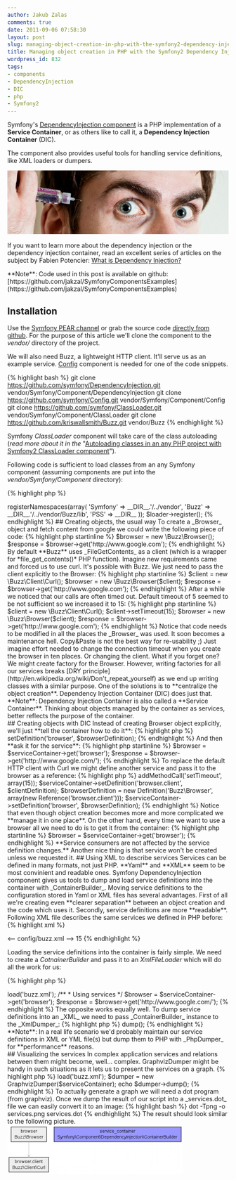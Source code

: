 ```yaml
---
author: Jakub Zalas
comments: true
date: 2011-09-06 07:58:30
layout: post
slug: managing-object-creation-in-php-with-the-symfony2-dependency-injection-component
title: Managing object creation in PHP with the Symfony2 Dependency Injection component
wordpress_id: 832
tags:
- components
- DependencyInjection
- DIC
- php
- Symfony2
---
```


Symfony's [DependencyInjection component](https://github.com/symfony/DependencyInjection) is a PHP implementation of a **Service Container**, or as others like to call it, a **Dependency Injection Container** (DIC).

The component also provides useful tools for handling service definitions, like XML loaders or dumpers.


<div class="text-center" markdown="1">
    <img src="/uploads/wp/2011/09/injection.png" title="Injection - image credits: http://www.flickr.com/photos/alexnormand/3132689510/" alt="Injection - image credits: http://www.flickr.com/photos/alexnormand/3132689510/" class="img-responsive" />
</div>


If you want to learn more about the dependency injection or the dependency injection container, read an excellent series of articles on the subject by Fabien Potencier: [What is Dependency Injection?](http://fabien.potencier.org/article/11/what-is-dependency-injection)

<div class="alert alert-warning" markdown="1">**Note**: Code used in this post is available on github: [https://github.com/jakzal/SymfonyComponentsExamples](https://github.com/jakzal/SymfonyComponentsExamples)</div>


## Installation


Use the [Symfony PEAR channel](http://pear.symfony.com/) or grab the source code [directly from github](https://github.com/symfony/Finder). For the purpose of this article we'll clone the component to the _vendor/_ directory of the project.

We will also need Buzz, a lightweight HTTP client. It'll serve us as an example service. [Config](https://github.com/symfony/Config/) component is needed for one of the code snippets.

    
{% highlight bash %}
git clone https://github.com/symfony/DependencyInjection.git vendor/Symfony/Component/DependencyInjection
git clone https://github.com/symfony/Config.git vendor/Symfony/Component/Config
git clone https://github.com/symfony/ClassLoader.git vendor/Symfony/Component/ClassLoader
git clone https://github.com/kriswallsmith/Buzz.git vendor/Buzz
{% endhighlight %}


Symfony _ClassLoader_ component will take care of the class autoloading (*read more about it in the* "[Autoloading classes in an any PHP project with Symfony2 ClassLoader component](http://zalas.eu/autoloading-classes-in-any-php-project-with-symfony2-classloader-component/)").

Following code is sufficient to load classes from an any Symfony component (assuming components are put into the _vendor/Symfony/Component_ directory):

    
{% highlight php %}
<?php
// src/autoload.php
require_once __DIR__.'/../vendor/Symfony/Component/ClassLoader/UniversalClassLoader.php';

$loader = new Symfony\Component\ClassLoader\UniversalClassLoader();
$loader->registerNamespaces(array(
    'Symfony' => __DIR__.'/../vendor',
    'Buzz'    => __DIR__.'/../vendor/Buzz/lib',
    'PSS'     => __DIR__
));
$loader->register();
{% endhighlight %}




## Creating objects, the usual way


To create a _Browser_ object and fetch content from google we could write the following piece of code:


{% highlight php startinline %}
$browser = new \Buzz\Browser();
$response = $browser->get('http://www.google.com');
{% endhighlight %}


By default **Buzz** uses _FileGetContents_ as a client (which is a wrapper for *file_get_contents()* PHP function). Imagine new requirements came and forced us to use curl.

It's possible with Buzz. We just need to pass the client explicitly to the Browser:

    
{% highlight php startinline %}
$client = new \Buzz\Client\Curl();
$browser = new \Buzz\Browser($client);
$response = $browser->get('http://www.google.com');
{% endhighlight %}


After a while we noticed that our calls are often timed out. Default timeout of 5 seemed to be not sufficient so we increased it to 15:

    
{% highlight php startinline %}
$client = new \Buzz\Client\Curl();
$client->setTimeout(15);
$browser = new \Buzz\Browser($client);
$response = $browser->get('http://www.google.com');
{% endhighlight %}


Notice that code needs to be modified in all the places the _Browser_ was used. It soon becomes a maintenance hell. Copy&Paste is not the best way for re-usability ;) Just imagine effort needed to change the connection timeout when you create the browser in ten places. Or changing the client. What if you forget one?

We might create factory for the Browser. However, writing factories for all our services breaks [DRY principle](http://en.wikipedia.org/wiki/Don't_repeat_yourself) as we end up writing classes with a similar purpose.

One of the solutions is to **centralize the object creation**. Dependency Injection Container (DIC) does just that.

<div class="alert alert-warning" markdown="1">**Note**: Dependency Injection Container is also called a **Service Container**. Thinking about objects managed by the container as services, better reflects the purpose of the container.</div>


## Creating objects with DIC


Instead of creating Browser object explicitly, we'll just **tell the container how to do it**:

    
{% highlight php %}
<?php
// dependencyinjection.php

require_once __DIR__.'/src/autoload.php';

use Symfony\Component\DependencyInjection\ContainerBuilder;
use Symfony\Component\DependencyInjection\Definition;

$serviceContainer = new ContainerBuilder();

$browserDefinition = new Definition('Buzz\Browser');
$serviceContainer->setDefinition('browser', $browserDefinition);
{% endhighlight %}


And then **ask it for the service**:


{% highlight php startinline %}
$browser = $serviceContainer->get('browser');
$response = $browser->get('http://www.google.com/');
{% endhighlight %}


To replace the default HTTP client with Curl we might define another service and pass it to the browser as a reference:

    
{% highlight php %}
<?php
// dependencyinjection.php

// ...

$serviceContainer = new ContainerBuilder();

$clientDefinition = new Definition('Buzz\Client\Curl');
$clientDefinition->addMethodCall('setTimeout', array(15));
$serviceContainer->setDefinition('browser.client', $clientDefinition);

$browserDefinition = new Definition('Buzz\Browser', array(new Reference('browser.client')));
$serviceContainer->setDefinition('browser', $browserDefinition);
{% endhighlight %}


Notice that even though object creation becomes more and more complicated we **manage it in one place**.

On the other hand, every time we want to use a browser all we need to do is to get it from the container:

    
{% highlight php startinline %}
$browser = $serviceContainer->get('browser');
{% endhighlight %}


**Service consumers are not affected by the service definition changes.**

Another nice thing is that service won't be created unless we requested it.


## Using XML to describe services


Services can be defined in many formats, not just PHP. **Yaml** and **XML** seem to be most convinient and readable ones. Symfony DependencyInjection component gives us tools to dump and load service definitions into the container with _ContainerBuilder_.

Moving service definitions to the configuration stored in Yaml or XML files has several advantages.

First of all we're creating even **clearer separation** between an object creation and the code which uses it.

Secondly, service definitions are more **readable**.

Following XML file describes the same services we defined in PHP before:

    
{% highlight xml %}
<?xml version="1.0" encoding="utf-8"?>
<-- config/buzz.xml -->
<container xmlns="http://symfony.com/schema/dic/services"
           xmlns:xsi="http://www.w3.org/2001/XMLSchema-instance"
           xsi:schemaLocation="http://symfony.com/schema/dic/services http://symfony.com/schema/dic/services/services-1.0.xsd">
  <services>
    <service id="browser.client" class="Buzz\Client\Curl">
      <call method="setTimeout">
        <argument>15</argument>
      </call>
    </service>
    <service id="browser" class="Buzz\Browser">
      <argument type="service" id="browser.client"/>
    </service>
  </services>
</container>
{% endhighlight %}


Loading the service definitions into the container is fairly simple. We need to create a _CotnainerBuilder_ and pass it to an _XmlFileLoader_ which will do all the work for us:

    
{% highlight php %}
<?php
// dependencyinjectionloader.php

require_once __DIR__.'/src/autoload.php';

use Symfony\Component\DependencyInjection\ContainerBuilder;
use Symfony\Component\DependencyInjection\Loader\XmlFileLoader;
use Symfony\Component\Config\FileLocator;

/**
 * Loading services
 */

$serviceContainer = new ContainerBuilder();
$loader = new XmlFileLoader($serviceContainer, new FileLocator(__DIR__.'/config'));
$loader->load('buzz.xml');

/**
 * Using services
 */

$browser = $serviceContainer->get('browser');
$response = $browser->get('http://www.google.com/');
{% endhighlight %}


The opposite works equally well. To dump service definitions into an _XML_ we need to pass _ContainerBuilder_ instance to the _XmlDumper_:

    
{% highlight php %}
<?php
// dependencyinjection.php

// ...

use Symfony\Component\DependencyInjection\Dumper\XmlDumper;

$dumper = new XmlDumper($serviceContainer);
echo $dumper->dump();
{% endhighlight %}


<div class="alert alert-warning" markdown="1">**Note**: In a real life scenario we'd probably maintain our service definitions in XML or YML file(s) but dump them to PHP with _PhpDumper_ for **performance** reasons.</div>


## Visualizing the services


In complex application services and relations between them might become, well... complex. GraphvizDumper might be handy in such situations as it lets us to present the services on a graph.

    
{% highlight php %}
<?php
// dependencyinjectiongraphviz.php

require_once __DIR__.'/src/autoload.php';

use Symfony\Component\DependencyInjection\ContainerBuilder;
use Symfony\Component\DependencyInjection\Dumper\GraphvizDumper;
use Symfony\Component\DependencyInjection\Loader\XmlFileLoader;
use Symfony\Component\Config\FileLocator;

$serviceContainer = new ContainerBuilder();
$loader = new XmlFileLoader($serviceContainer, new FileLocator(__DIR__.'/config'));
$loader->load('buzz.xml');

$dumper = new GraphvizDumper($serviceContainer);
echo $dumper->dump();
{% endhighlight %}


To actually generate a graph we will need a dot program (from graphviz). Once we dump the result of our script into a _services.dot_ file we can easily convert it to an image:

    
{% highlight bash %}
dot -Tpng -o services.png services.dot
{% endhighlight %}


The result should look similar to the following picture.

<div class="text-center">
    <a href="/uploads/wp/2011/08/services.png"><img src="/uploads/wp/2011/08/services-400x112.png" title="Symfony DIC services graph" alt="Symfony DIC services graph" class="img-responsive" /></a>
</div>


